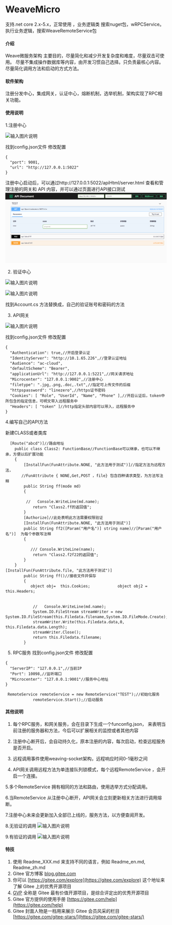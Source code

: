 # WeaveMicro
支持.net core 2.x-5.x，正常使用 ，业务逻辑类 搜索nuget包，wRPCService。执行业务逻辑，搜索WeaveRemoteService包
#### 介绍
Weave微服务架构
主要目的，尽量简化和减少开发复杂度和难度，尽量双击可使用。
尽量不集成操作数据库等内容，由开发习惯自己选择。只负责最核心内容。
尽量简化调用方法和启动的方式方法。
#### 软件架构
注册分发中心，集成网关，认证中心，熔断机制，选举机制，架构实现了RPC相关功能。


#### 使用说明
1.注册中心

![输入图片说明](https://images.gitee.com/uploads/images/2021/0115/184458_a18d83c0_598831.png "微信图片_20210115184007.png")

找到config.json文件 修改配置

```
{
  "port": 9001,
  "url": "http://127.0.0.1:5022"
}
```
注册中心启动后，可以通过http://127.0.0.1:5022/apiHtml/server.html  查看和管理注册的网关和 API 内容，并可以通过页面进行API接口测试
![输入图片说明](%E5%BE%AE%E4%BF%A1%E5%9B%BE%E7%89%87_20220823145117.png)

2.  验证中心

![输入图片说明](https://images.gitee.com/uploads/images/2021/0115/184038_7eeb9ba6_598831.png "微信图片_20210115184007.png")


![输入图片说明](https://images.gitee.com/uploads/images/2021/0115/184204_75b9d3ca_598831.png "微信图片_20210115184007.png")

找到Account.cs 方法替换成，自己的验证账号和密码的方法


3.  API网关

![输入图片说明](https://images.gitee.com/uploads/images/2021/0115/192918_a576c018_598831.png "微信图片_20210115192900.png")

找到config.json文件 修改配置
```
{
  "Authentication": true,//开启登录认证
  "IdentityServer": "http://10.1.65.226",//登录认证地址
  "Audience": "ac-cloud",
  "defaultScheme": "Bearer",
  "applicationUrl": "http://127.0.0.1:5221",//网关请求地址
  "Microcenter": "127.0.0.1:9002",//注册中心
  "filetype": ".jpg,.png,.doc,.txt",//指定可上传文件的后缀
  "httpspassword": "linezero",//https证书密码
  "Cookies": [ "Role", "UserId", "Name", "Phone" ],//开启认证后，token中所包含的指定信息，可明文带入远程服务中
  "Headers": [ "token" ]//http指定头部内容可以带入，远程服务中
}
```
4.编写自己的API方法

新建CLASS或者类库

```
  [Route("abcd")]//路由地址
    public class Class2: FunctionBase//FunctionBase可以继承，也可以不继承，方便以后扩展功能
    {
        [InstallFun(FunAttribute.NONE, "此方法用于测试")]//指定方法为远程方法， 
       //FunAttribute { NONE,Get,POST ，file} 包含四种请求类型，为方法写注释
        public String ff(mode md)
        {
          
         //   Console.WriteLine(md.name);
            return "Class2.ff的返回值";
        }
        [Authorize]//此处表明此方法需要权限验证
        [InstallFun(FunAttribute.NONE, "此方法用于测试")]
        public String ff2([Param("用户名")] string name)//[Param("用户名")]  为每个参数写注释
        {

           /// Console.WriteLine(name);
            return "Class2.f2f22的返回值";
        }
    }
[InstallFun(FunAttribute.file, "此方法用于测试")]
        public String ff()//接收文件并保存
        {
           object obj=  this.Cookies;            object obj2 = this.Headers;


            //   Console.WriteLine(md.name);
            System.IO.FileStream streamWriter = new System.IO.FileStream(this.Filedata.filename,System.IO.FileMode.Create);
            streamWriter.Write(this.Filedata.data,0, this.Filedata.data.Length);
            streamWriter.Close();
            return this.Filedata.filename;
        }
```


5.  RPC服务
找到config.json文件 修改配置


```
{
  "ServerIP": "127.0.0.1",//当前IP
  "Port": 10098,//监听端口
  "Microcenter": "127.0.0.1:9001"//服务中心地址
}
```


```
 RemoteService remoteService = new RemoteService("TEST");//初始化服务
            remoteService.Start();//启动服务
```


#### 其他说明

1.  每个RPC服务，和网关服务，会在目录下生成一个funconfig.json，
来表明当前注册的服务器和方法，今后可以扩展相关的监控或者其他内容

2.  注册中心断开后，会自动持久化，原本注册的内容，每次启动，检查远程服务是否开启。

3.  远程调用事件使用weaving-socket架构，远程响应时间0-1毫秒之间
4. API网关调用远程方法为单连接队列锁模式，每个远程RemoteService ，会开启一个连接。

5.多个RemoteService 拥有相同的方法和路由，使用选举方式分配调用。

6.当RemoteService 从注册中心断开，API网关会立刻更新相关方法进行调用熔断。

7.注册中心未来会更新加入全部已上线的，服务方法，以方便查阅开发。

8.无验证的调用
![输入图片说明](https://images.gitee.com/uploads/images/2021/0115/190658_08b771ed_598831.png "微信图片_20210115184007.png")

9.有验证的调用
![输入图片说明](https://images.gitee.com/uploads/images/2021/0115/190741_857a47d3_598831.png "微信图片_20210115190730.png")

#### 特技

1.  使用 Readme\_XXX.md 来支持不同的语言，例如 Readme\_en.md, Readme\_zh.md
2.  Gitee 官方博客 [blog.gitee.com](https://blog.gitee.com)
3.  你可以 [https://gitee.com/explore](https://gitee.com/explore) 这个地址来了解 Gitee 上的优秀开源项目
4.  [GVP](https://gitee.com/gvp) 全称是 Gitee 最有价值开源项目，是综合评定出的优秀开源项目
5.  Gitee 官方提供的使用手册 [https://gitee.com/help](https://gitee.com/help)
6.  Gitee 封面人物是一档用来展示 Gitee 会员风采的栏目 [https://gitee.com/gitee-stars/](https://gitee.com/gitee-stars/)
